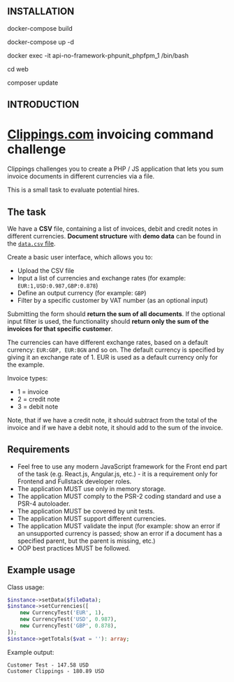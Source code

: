 INSTALLATION
------------

docker-compose build

docker-compose up -d

docker exec -it api-no-framework-phpunit_phpfpm_1 /bin/bash

cd web

composer update

INTRODUCTION
------------

# [Clippings.com](https://clippings.com) invoicing command challenge

Clippings challenges you to create a PHP / JS application that lets you sum invoice documents in different currencies via a file.

This is a small task to evaluate potential hires.

## The task

We have a **CSV** file, containing a list of invoices, debit and credit notes in different
currencies. **Document structure** with **demo data** can be found in the [`data.csv` file](./data.csv).

Create a basic user interface, which allows you to:
- Upload the CSV file
- Input a list of currencies and exchange rates (for example: `EUR:1,USD:0.987,GBP:0.878`)
- Define an output currency (for example: `GBP`)
- Filter by a specific customer by VAT number (as an optional input)

Submitting the form should **return the sum of all documents**. If the optional input filter is used, the functionality should **return only the sum of the
invoices for that specific customer**.

The currencies can have different exchange rates, based on a default currency: `EUR:GBP, EUR:BGN` and so on. The default currency is specified by giving it an exchange rate of 1. EUR is used as a default currency only for the example.

Invoice types:
- 1 = invoice
- 2 = credit note
- 3 = debit note

Note, that if we have a credit note, it should subtract from the total of the invoice and if we have a debit note, it should add to the sum of the invoice.


## Requirements

- Feel free to use any modern JavaScript framework for the Front end part of the task (e.g. React.js, Angular.js, etc.) - it is a requirement only for Frontend and Fullstack developer roles.
- The application MUST use only in memory storage.
- The application MUST comply to the PSR-2 coding standard and use a PSR-4 autoloader.
- The application MUST be covered by unit tests.
- The application MUST support different currencies.
- The application MUST validate the input (for example: show an error if an unsupported currency is passed; show an error if a document has a specified parent, but the parent is missing, etc.)
- OOP best practices MUST be followed.

## Example usage

Class usage:

```php
$instance->setData($fileData);
$instance->setCurrencies([
    new CurrencyTest('EUR', 1),
    new CurrencyTest('USD', 0.987),
    new CurrencyTest('GBP', 0.878),
]);
$instance->getTotals($vat = ''): array;
```

Example output:

```
Customer Test - 147.58 USD
Customer Clippings - 180.89 USD
```